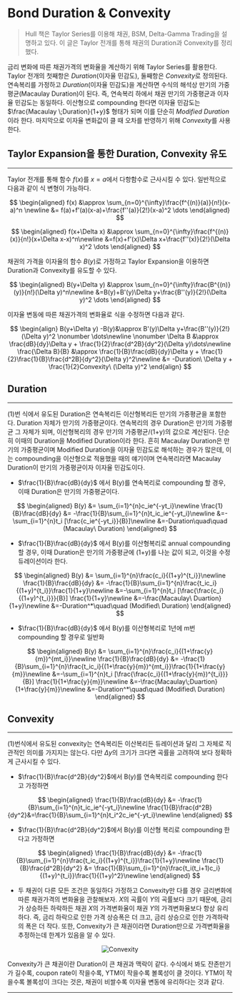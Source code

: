 
# Bond Duration & Convexity
> Hull 책은 Taylor Series를 이용해 채권, BSM, Delta-Gamma Trading을 설명하고 있다. 이 글은 Taylor 전개를 통해 채권의 Duration과 Convexity를 정리했다.

금리 변화에 따른 채권가격의 변화율을 계산하기 위해 Taylor Series를 활용한다. Taylor 전개의 첫째항은 *Duration*(이자율 민감도), 둘째항은 *Convexity*로 정의된다. 연속복리를 가정하고 *Duration*(이자율 민감도)을 계산하면 수식의 해석상 만기의 가중평균(Macaulay Duration)이 된다. 즉, 연속복리 하에서 채권 만기의 가중평균과 이자율 민감도는 동일하다. 이산형으로 compounding 한다면 이자율 민감도는 $\frac{Macaulay \;Duration}{1+y}$ 형태가 되며 이를 단순히 *Modified Duration*이라 한다. 마지막으로 이자율 변화값이 클 때 오차를 반영하기 위해 *Convexity*를 사용한다.

## Taylor Expansion을 통한 Duration, Convexity 유도
---
Taylor 전개를 통해 함수 $f(x)$를 $x=a$에서 다항함수로 근사시킬 수 있다. 일반적으로 다음과 같이 식 변형이 가능하다.


$$
\begin{aligned}
f(x) &\approx \sum_{n=0}^{\infty}\frac{f^{(n)}(a)}{n!}(x-a)^n \newline
&= f(a)+f'(a)(x-a)+\frac{f''(a)}{2!}(x-a)^2 \dots
\end{aligned}
$$


<!-- <br>
$$
\begin{aligned}
f(x^{*}) &\approx \sum_{n=0}^{\infty}\frac{f^{(n)}(x)}{n!}(x^{*}-x)^n \newline
&=f(x)+f'(x)(x^{*}-x) +\frac{f''(x)}{2!}(x^{*}-x)^2 \dots
\end{aligned}
$$ -->


$$
\begin{aligned}
f(x+\Delta x) &\approx \sum_{n=0}^{\infty}\frac{f^{(n)}(x)}{n!}(x+\Delta x-x)^n\newline
&=f(x)+f'(x)\Delta x+\frac{f''(x)}{2!}(\Delta x)^2 \dots
\end{aligned}
$$


채권의 가격을 이자율의 함수 $B(y)$로 가정하고 Taylor Expansion을 이용하면 Duration과 Convexity를 유도할 수 있다.


$$
\begin{aligned}
B(y+\Delta y) &\approx \sum_{n=0}^{\infty}\frac{B^{(n)}(y)}{n!}(\Delta y)^n\newline
&=B(y)+B'(y)\Delta y+\frac{B''(y)}{2!}(\Delta y)^2 \dots
\end{aligned} 
$$


이자율 변동에 따른 채권가격의 변화율로 식을 수정하면 다음과 같다.


$$
\begin{align}
B(y+\Delta y) -B(y)&\approx B'(y)\Delta y+\frac{B''(y)}{2!}(\Delta y)^2  \nonumber \dots\newline \nonumber
\Delta B &\approx \frac{dB}{dy}\Delta y + \frac{1}{2}\frac{d^2B}{dy^2}(\Delta y)\dots\newline
\frac{\Delta B}{B} &\approx \frac{1}{B}\frac{dB}{dy}\Delta y + \frac{1}{2}\frac{1}{B}\frac{d^2B}{dy^2}(\Delta y)^2\newline
&= -Duration\  \Delta y + \frac{1}{2}Convexity\ (\Delta y)^2
\end{align}
$$


## Duration
---
(1)번 식에서 유도된 Duration은 연속복리든 이산형복리든 만기의 가중평균을 포함한다. Duration 자체가 만기의 가중평균이다. 연속복리의 경우 Duration은 만기의 가중평균 그 자체가 되며, 이산형복리의 경우 만기의 가중평균/(1+y)의 값으로 계산된다. 단순히 이때의 Duration을 Modified Duration이라 한다.
흔히 Macaulay Duration은 만기의 가중평균이며 Modified Duration을 이자율 민감도로 해석하는 경우가 많은데, 이는 compounding을 이산형으로 적용했을 때의 얘기이며 연속복리라면 Macaulay Duration이 만기의 가중평균이자 이자율 민감도이다.


- $\frac{1}{B}\frac{dB}{dy}$ 에서 B(y)를 연속복리로 compounding 할 경우, 이때 Duration은 만기의 가중평균이다.


$$
\begin{aligned}
B(y) &= \sum_{i=1}^{n}c_ie^{-yt_i}\newline
\frac{1}{B}\frac{dB}{dy} &= -\frac{1}{B}\sum_{i=1}^{n}t_ic_ie^{-yt_i}\newline
&=-\sum_{i=1}^{n}t_i [\frac{c_ie^{-yt_i}}{B}]\newline
&=-Duration\quad\quad (Macaulay\ Duration)
\end{aligned}
$$


- $\frac{1}{B}\frac{dB}{dy}$ 에서 B(y)를 이산형복리로 annual compounding 할 경우, 이때 Duration은 만기의 가중평균에 (1+y)를 나눈 값이 되고, 이것을 수정 듀레이션이라 한다.


$$
\begin{aligned}
B(y) &= \sum_{i=1}^{n}\frac{c_i}{(1+y)^{t_i}}\newline
\frac{1}{B}\frac{dB}{dy} &= -\frac{1}{B}\sum_{i=1}^{n}\frac{t_ic_i}{(1+y)^{t_i}}\frac{1}{1+y}\newline
&=-\sum_{i=1}^{n}t_i [\frac{\frac{c_i}{(1+y)^{t_i}}}{B}] \frac{1}{1+y}\newline
&=-\frac{Macaulay\ Duartion}{1+y}\newline
&=-Duration^*\quad\quad (Modified\ Duration)
\end{aligned}
$$


- $\frac{1}{B}\frac{dB}{dy}$ 에서 B(y)를 이산형복리로 1년에 m번 compounding 할 경우로 일반화


$$
\begin{aligned}
B(y) &= \sum_{i=1}^{n}\frac{c_i}{(1+\frac{y}{m})^{mt_i}}\newline
\frac{1}{B}\frac{dB}{dy} &= -\frac{1}{B}\sum_{i=1}^{n}\frac{t_ic_i}{(1+\frac{y}{m})^{mt_i}}\frac{1}{1+\frac{y}{m}}\newline
&=-\sum_{i=1}^{n}t_i [\frac{\frac{c_i}{(1+\frac{y}{m})^{t_i}}}{B}] \frac{1}{1+\frac{y}{m}}\newline
&=-\frac{Macaulay\;Duartion}{1+\frac{y}{m}}\newline
&=-Duration^*\quad\quad (Modified\ Duration)
\end{aligned}
$$


## Convexity
---
(1)번식에서 유도된 convexity는 연속복리든 이산복리든 듀레이션과 달리 그 자체로 직관적인 의미를 가지지는 않는다. 다만 $\Delta y$의 크기가 크다면 곡률을 고려하여 보다 정확하게 근사시킬 수 있다.


- $\frac{1}{B}\frac{d^2B}{dy^2}$에서 B(y)를 연속복리로 compounding 한다고 가정하면


$$
\begin{aligned}
\frac{1}{B}\frac{dB}{dy} &= -\frac{1}{B}\sum_{i=1}^{n}t_ic_ie^{-yt_i}\newline
\frac{1}{B}\frac{d^2B}{dy^2}&=\frac{1}{B}\sum_{i=1}^{n}t_i^2c_ie^{-yt_i}\newline
\end{aligned}
$$


- $\frac{1}{B}\frac{d^2B}{dy^2}$에서 B(y)를 이산형 복리로 compounding 한다고 가정하면


$$
\begin{aligned}
\frac{1}{B}\frac{dB}{dy} &= -\frac{1}{B}\sum_{i=1}^{n}\frac{t_ic_i}{(1+y)^{t_i}}\frac{1}{1+y}\newline
\frac{1}{B}\frac{d^2B}{dy^2} &= \frac{1}{B}\sum_{i=1}^{n}\frac{t_i(t_i+1)c_i}{(1+y)^{t_i}}\frac{1}{(1+y)^2}\newline
\end{aligned}
$$


- 두 채권이 다른 모든 조건은 동일하다 가정하고 Convexity만 다를 경우 금리변화에 따른 채권가격의 변화율을 관찰해보자. $X$의 곡률이 $Y$의 곡률보다 크기 때문에, 금리가 상승하든 하락하든 채권 $X$의 가격변화율이 채권 $Y$의 가격변화율보다 항상 유리하다. 즉, 금리 하락으로 인한 가격 상승폭은 더 크고, 금리 상승으로 인한 가격하락의 폭은 더 작다. 또한, Convexity가 큰 채권이라면 Duration만으로 가격변화율을 추정하는데 한계가 있음을 알 수 있다.

<p align="center">
  <img src="https://github.com/leedaehyeonn/Bond-duration-convexity-yieldcurve/assets/144612668/648eed54-c279-4b68-9b09-da1ca0440351" alt="Convexity">
</p>


Convexity가 큰 채권이란 Duration이 큰 채권과 맥락이 같다. 수식에서 봐도 잔존만기가 길수록, coupon rate이 작을수록, YTM이 작을수록 볼록성이 클 것이다. YTM이 작을수록 볼록성이 크다는 것은, 채권이 비쌀수록 이자율 변동에 유리하다는 것과 같다.
  
<!-- $$
\begin{aligned}
\frac{1}{B}\frac{d^2B}{dy^2}=\frac{1}{B}\sum_{i=1}^{n}t_i^2c_ie^{-yt_i}\newline
\end{aligned}
$$ -->
---


<script type="text/javascript" src="http://cdn.mathjax.org/mathjax/latest/MathJax.js?config=TeX-AMS-MML_HTMLorMML"></script>
<script type="text/x-mathjax-config">
  MathJax.Hub.Config({
    tex2jax: {inlineMath: [['$', '$']]},
    messageStyle: "none",
    "HTML-CSS": { availableFonts: "TeX", preferredFont: "TeX" },
  });
</script>

